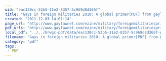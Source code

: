 ```yaml
---
uid: "eac130cc-53b5-11e2-8357-5c969d8d366f"
title: "Gays in foreign militaries 2010: A global primer[PDF] from gaylawnet.comN Frank"
created: "2011-12-03 14:01:14"
page_url: "http://www.gaylawnet.com/ezine/military/foreignmilitariesprimer2010final.pdf"
pdf_urls: "http://www.gaylawnet.com/ezine/military/foreignmilitariesprimer2010final.pdf"
local_pdf: "../../hrwgc-pdf/data/eac130cc-53b5-11e2-8357-5c969d8d366f-gays-in-foreign-militaries-2010-a-global-primer-pdf-from-gaylawnet-comn-frank.pdf"
filename: "Gays in foreign militaries 2010: A global primer[PDF] from gaylawnet.comN Frank.html"
category: "pdf"
tags: 
 - PDF
---
```

